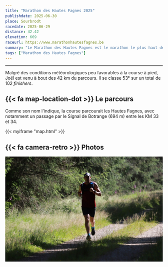 ```yaml
---
title: "Marathon des Hautes Fagnes 2025"
publishdate: 2025-06-30
place: Sourbrodt
racedate: 2025-06-29
distance: 42.42
elevation: 669
raceurl: https://www.marathonhautesfagnes.be
summary: "Le Marathon des Hautes Fagnes est le marathon le plus haut de Belgique. Cette année c'est Joël qui affrontait les 42 km de cette épreuve"
tags: ["Marathon des Hautes Fagnes"]
---
```


---------------

Malgré des conditions météorologiques peu favorables à la course à pied, Joël est venu à bout des 42 km du parcours. Il se classe 53° sur un total de 102 _finishers_.

## {{< fa map-location-dot >}} Le parcours

Comme son nom l'indique, la course parcourait les Hautes Fagnes, avec notamment un passage par le Signal de Botrange (694 m) entre les KM 33 et 34.

{{< myiframe "map.html" >}}

## {{< fa camera-retro >}} Photos

![Peu après le ravitaillement du 21°km](marathon_joel.JPG)